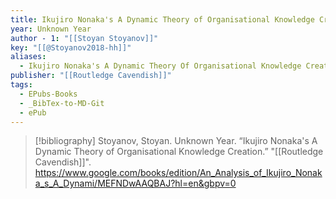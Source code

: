 ```yaml
---
title: Ikujiro Nonaka's A Dynamic Theory of Organisational Knowledge Creation
year: Unknown Year
author - 1: "[[Stoyan Stoyanov]]"
key: "[[@Stoyanov2018-hh]]"
aliases:
  - Ikujiro Nonaka's A Dynamic Theory Of Organisational Knowledge Creation
publisher: "[[Routledge Cavendish]]"
tags:
  - EPubs-Books
  - _BibTex-to-MD-Git
  - ePub
---
```


> [!bibliography]
> Stoyanov, Stoyan. Unknown Year. “Ikujiro Nonaka's A Dynamic Theory of Organisational Knowledge Creation.” "[[Routledge Cavendish]]". https://www.google.com/books/edition/An_Analysis_of_Ikujiro_Nonaka_s_A_Dynami/MEFNDwAAQBAJ?hl=en&gbpv=0